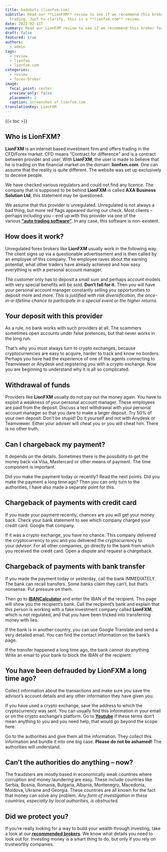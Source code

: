 ```yaml
---
title: badabutz (lionfxm.com)
subtitle: Read our **LionFXM** review to see if we recommend this broker for
  trading. Just to clarify, this is a **lionfxm.com** review.
date: 2022-02-11T
summary: Read our LionFXM review to see if we recommend this broker for trading. Just to clarify, this is a lionfxm.com review.
draft: false
featured: true
authors:
  - admin
tags:
  - review
  - lionfxm
  - lionfxm.com
categories:
  - review
  - forex-broker
image:
  focal_point: center
  preview_only: false
  placement: 2
  caption: Screenshot of lionfxm.com
translationKey: LionFXM
---
```


<!--StartFragment-->

{{< toc >}}

## Who is LionFXM?

**LionFXM** is an internet based investment firm and offers trading in the CFD/Forex market. CFD means “Contract for difference” and is a contract between provider and user. With **LionFXM**, the user is made to believe that he is trading on the financial market on the domain: **lionfxm.com**. One can assume that the reality is quite different. The website was set up exclusively to deceive people.

We have checked various regulators and could not find any licence. The company that is supposed to be behind **LionFXM** is called **AXA Business Solution Ltd**, this statement may be questioned.

We assume that this provider is unregulated. Unregulated is not always a bad thing, but more red flags appeared during our check. Most clients – perhaps including you – end up with this provider via one of the various **[“auto trading software”](https://satorex.com/auto-trading-software/)**. In any case, this software is non-existent.

## How does it work?

Unregulated forex brokers like **LionFXM** usually work in the following way. The client signs up via a questionable advertisement and is then called by an employee of this company. The employee raves about the earning potential, what other traders have already achieved and how easy everything is with a personal account manager.

The customer only has to deposit a small sum and perhaps account models with very special benefits will be sold. **Don’t fall for it.** Then you will have your personal account manager constantly selling you opportunities to deposit more and more. *This is justified with risk diversification, the once-in-a-lifetime chance to participate in a special event or the higher returns.*

## Your deposit with this provider

As a rule, no bank works with such providers at all. The scammers sometimes open accounts under false pretences, but that never works in the long run.

That’s why you must always turn to crypto exchanges, because cryptocurrencies are easy to acquire, harder to track and know no borders. Perhaps you have had the experience of one of the agents connecting to Teamviewer or Anydesk and registering you with a crypto exchange. Now you are beginning to understand why it is all so complicated.

## Withdrawal of funds

Providers like **LionFXM** usually do not pay out the money again. You have to exploit a weakness of your personal account manager. These employees are paid from the deposit. Discuss a test withdrawal with your personal account manager so that you dare to make a larger deposit. Try 50% of your own deposit. Don’t be stupid! Do it yourself and not with Anydesk or Teamviewer. Either your adviser will cheat you or you will cheat him. There is no other truth.

## Can I chargeback my payment?

It depends on the details. Sometimes there is the possibility to get the money back via Visa, Mastercard or other means of payment. The time component is important.

Did you make the payment today or recently? Read the next points. Did you make the payment a long time ago? Then you can only turn to the authorities, I have also made a separate point for this.

## Chargeback of payments with credit card

If you made your payment recently, chances are you will get your money back. Check your bank statement to see which company charged your credit card. Google that company.

If it was a crypto exchange, you have no chance. This company delivered the cryptocurrency to you and you delivered the cryptocurrency to your *advisor*. For all other companies, go directly to the bank from which you received the credit card. Open a dispute and request a chargeback.

## Chargeback of payments with bank transfer

If you made the payment today or yesterday, call the bank IMMEDIATELY. The bank can recall transfers. Some banks claim they can’t, but that’s nonsense. Put pressure on them.

Then go to **[IBANCalculator](https://www.ibancalculator.com/)** and enter the IBAN of the recipient. This page will show you the recipient’s bank. Call the recipient’s bank and explain that this person is working with a fake investment company called **LionFXM**, which is not regulated, and that you have been tricked into transferring money with lies.

If the bank is in another country, you can use Google Translate and send a very detailed email. You can find the contact information on the bank’s page.

If the transfer happened a long time ago, the bank cannot do anything. Write an email to your bank to block the IBAN of the recipient.

## You have been defrauded by LionFXM a long time ago?

Collect information about the transactions and make sure you save the advisor’s account details and any other information they have given you.

If you have used a crypto exchange, save the address to which the cryptocurrency was sent. You can usually find this information in your email or on the crypto exchange’s platform. Go to **[Youtube](https://www.youtube.com/results?search_query=crypo+terms)** if these terms don’t mean anything to you and you need help, that would go beyond the scope here.

Go to the authorities and give them all the information. They collect this information and bundle it into one big case. **Please do not be ashamed!** The authorities will understand.

## Can’t the authorities do anything – now?

The fraudsters are mostly based in economically weak countries where corruption and money laundering are easy. These include countries like Serbia, Bosnia, Romania, Bulgaria, Albania, Montenegro, Macedonia, Moldova, Ukraine and Georgia. These countries are all known for the fact that money can solve any problem. *Any form of investigation in these countries, especially by local authorities, is obstructed.*

## Did we protect you?

If you’re really looking for a way to build your wealth through investing, take a look at our **[recommended brokers](../../category/recommendation/)**. We know what details you need to look out for. Investing money is a smart thing to do, but only if you rely on trustworthy companies.

<!--EndFragment-->
